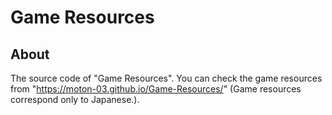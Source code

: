 # Game Resources
## About
The source code of "Game Resources".
You can check the game resources from "https://moton-03.github.io/Game-Resources/"
(Game resources correspond only to Japanese.).
